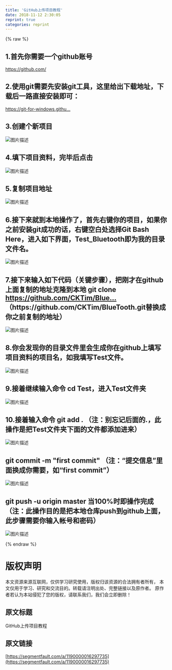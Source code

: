 ```yaml
---
title: 'GitHub上传项目教程' 
date: 2018-11-12 2:30:05
reprint: true
categories: reprint
---
```


{% raw %}
<h2 id="articleHeader0">1.&#x9996;&#x5148;&#x4F60;&#x9700;&#x8981;&#x4E00;&#x4E2A;github&#x8D26;&#x53F7;</h2><p><a href="https://github.com/" rel="nofollow noreferrer" target="_blank">https://github.com/</a></p><h2 id="articleHeader1">2.&#x4F7F;&#x7528;git&#x9700;&#x8981;&#x5148;&#x5B89;&#x88C5;git&#x5DE5;&#x5177;&#xFF0C;&#x8FD9;&#x91CC;&#x7ED9;&#x51FA;&#x4E0B;&#x8F7D;&#x5730;&#x5740;&#xFF0C;&#x4E0B;&#x8F7D;&#x540E;&#x4E00;&#x8DEF;&#x76F4;&#x63A5;&#x5B89;&#x88C5;&#x5373;&#x53EF;&#xFF1A;</h2><p><a href="https://git-for-windows.github.io/" rel="nofollow noreferrer" target="_blank">https://git-for-windows.githu...</a></p><h2 id="articleHeader2">3.&#x521B;&#x5EFA;&#x4E2A;&#x65B0;&#x9879;&#x76EE;</h2><p><span class="img-wrap"><img data-src="/img/bVbgxNd?w=1142&amp;h=317" src="https://static.alili.tech/img/bVbgxNd?w=1142&amp;h=317" alt="&#x56FE;&#x7247;&#x63CF;&#x8FF0;" title="&#x56FE;&#x7247;&#x63CF;&#x8FF0;" style="cursor:pointer;display:inline"></span></p><h2 id="articleHeader3">4.&#x586B;&#x4E0B;&#x9879;&#x76EE;&#x8D44;&#x6599;&#xFF0C;&#x5B8C;&#x6BD5;&#x540E;&#x70B9;&#x51FB;</h2><p><span class="img-wrap"><img data-src="/img/bVbgxOF?w=1915&amp;h=889" src="https://static.alili.tech/img/bVbgxOF?w=1915&amp;h=889" alt="&#x56FE;&#x7247;&#x63CF;&#x8FF0;" title="&#x56FE;&#x7247;&#x63CF;&#x8FF0;" style="cursor:pointer;display:inline"></span></p><h2 id="articleHeader4">5.&#x590D;&#x5236;&#x9879;&#x76EE;&#x5730;&#x5740;</h2><p><span class="img-wrap"><img data-src="/img/bVbgxQr?w=1052&amp;h=848" src="https://static.alili.tech/img/bVbgxQr?w=1052&amp;h=848" alt="&#x56FE;&#x7247;&#x63CF;&#x8FF0;" title="&#x56FE;&#x7247;&#x63CF;&#x8FF0;" style="cursor:pointer;display:inline"></span></p><h2 id="articleHeader5">6.&#x63A5;&#x4E0B;&#x6765;&#x5C31;&#x5230;&#x672C;&#x5730;&#x64CD;&#x4F5C;&#x4E86;&#xFF0C;&#x9996;&#x5148;&#x53F3;&#x952E;&#x4F60;&#x7684;&#x9879;&#x76EE;&#xFF0C;&#x5982;&#x679C;&#x4F60;&#x4E4B;&#x524D;&#x5B89;&#x88C5;git&#x6210;&#x529F;&#x7684;&#x8BDD;&#xFF0C;&#x53F3;&#x952E;&#x7A7A;&#x767D;&#x5904;&#x9009;&#x62E9;Git Bash Here&#xFF0C;&#x8FDB;&#x5165;&#x5982;&#x4E0B;&#x754C;&#x9762;&#xFF0C;Test_Bluetooth&#x5373;&#x4E3A;&#x6211;&#x7684;&#x76EE;&#x5F55;&#x6587;&#x4EF6;&#x540D;&#x3002;</h2><p><span class="img-wrap"><img data-src="/img/bVbgxSg?w=580&amp;h=322" src="https://static.alili.tech/img/bVbgxSg?w=580&amp;h=322" alt="&#x56FE;&#x7247;&#x63CF;&#x8FF0;" title="&#x56FE;&#x7247;&#x63CF;&#x8FF0;" style="cursor:pointer;display:inline"></span></p><h2 id="articleHeader6">7.&#x63A5;&#x4E0B;&#x6765;&#x8F93;&#x5165;&#x5982;&#x4E0B;&#x4EE3;&#x7801;&#xFF08;&#x5173;&#x952E;&#x6B65;&#x9AA4;&#xFF09;&#xFF0C;&#x628A;&#x521A;&#x624D;&#x5728;github&#x4E0A;&#x9762;&#x590D;&#x5236;&#x7684;&#x5730;&#x5740;&#x514B;&#x9686;&#x5230;&#x672C;&#x5730; git clone <a href="https://github.com/CKTim/BlueTooth.git" rel="nofollow noreferrer" target="_blank">https://github.com/CKTim/Blue...</a>&#xFF08;https://github.com/CKTim/BlueTooth.git&#x66FF;&#x6362;&#x6210;&#x4F60;&#x4E4B;&#x524D;&#x590D;&#x5236;&#x7684;&#x5730;&#x5740;&#xFF09;</h2><p><span class="img-wrap"><img data-src="/img/bVbgxSv?w=582&amp;h=323" src="https://static.alili.tech/img/bVbgxSv?w=582&amp;h=323" alt="&#x56FE;&#x7247;&#x63CF;&#x8FF0;" title="&#x56FE;&#x7247;&#x63CF;&#x8FF0;" style="cursor:pointer;display:inline"></span></p><h2 id="articleHeader7">8.&#x4F60;&#x4F1A;&#x53D1;&#x73B0;&#x4F60;&#x7684;&#x76EE;&#x5F55;&#x6587;&#x4EF6;&#x91CC;&#x4F1A;&#x751F;&#x6210;&#x4F60;&#x5728;github&#x4E0A;&#x586B;&#x5199;&#x9879;&#x76EE;&#x8D44;&#x6599;&#x7684;&#x9879;&#x76EE;&#x540D;&#xFF0C;&#x5982;&#x6211;&#x586B;&#x5199;Test&#x6587;&#x4EF6;&#x3002;</h2><p><span class="img-wrap"><img data-src="/img/bVbgxUx?w=955&amp;h=479" src="https://static.alili.tech/img/bVbgxUx?w=955&amp;h=479" alt="&#x56FE;&#x7247;&#x63CF;&#x8FF0;" title="&#x56FE;&#x7247;&#x63CF;&#x8FF0;" style="cursor:pointer;display:inline"></span></p><h2 id="articleHeader8">9.&#x63A5;&#x7740;&#x7EE7;&#x7EED;&#x8F93;&#x5165;&#x547D;&#x4EE4; cd Test&#xFF0C;&#x8FDB;&#x5165;Test&#x6587;&#x4EF6;&#x5939;</h2><p><span class="img-wrap"><img data-src="/img/bVbgxUY?w=575&amp;h=315" src="https://static.alili.tech/img/bVbgxUY?w=575&amp;h=315" alt="&#x56FE;&#x7247;&#x63CF;&#x8FF0;" title="&#x56FE;&#x7247;&#x63CF;&#x8FF0;" style="cursor:pointer;display:inline"></span></p><h2 id="articleHeader9">10.&#x63A5;&#x7740;&#x8F93;&#x5165;&#x547D;&#x4EE4; git add . &#xFF08;&#x6CE8;&#xFF1A;&#x522B;&#x5FD8;&#x8BB0;&#x540E;&#x9762;&#x7684;.&#xFF0C;&#x6B64;&#x64CD;&#x4F5C;&#x662F;&#x628A;Test&#x6587;&#x4EF6;&#x5939;&#x4E0B;&#x9762;&#x7684;&#x6587;&#x4EF6;&#x90FD;&#x6DFB;&#x52A0;&#x8FDB;&#x6765;&#xFF09;</h2><p><span class="img-wrap"><img data-src="/img/bVbgxVr?w=568&amp;h=319" src="https://static.alili.tech/img/bVbgxVr?w=568&amp;h=319" alt="&#x56FE;&#x7247;&#x63CF;&#x8FF0;" title="&#x56FE;&#x7247;&#x63CF;&#x8FF0;" style="cursor:pointer;display:inline"></span></p><h2 id="articleHeader10">git commit -m &quot;first commit&quot; &#xFF08;&#x6CE8;&#xFF1A;&#x201C;&#x63D0;&#x4EA4;&#x4FE1;&#x606F;&#x201D;&#x91CC;&#x9762;&#x6362;&#x6210;&#x4F60;&#x9700;&#x8981;&#xFF0C;&#x5982;&#x201C;first commit&#x201D;&#xFF09;</h2><p><span class="img-wrap"><img data-src="/img/bVbgxVt?w=571&amp;h=315" src="https://static.alili.tech/img/bVbgxVt?w=571&amp;h=315" alt="&#x56FE;&#x7247;&#x63CF;&#x8FF0;" title="&#x56FE;&#x7247;&#x63CF;&#x8FF0;" style="cursor:pointer;display:inline"></span></p><h2 id="articleHeader11">git push -u origin master &#x5F53;100%&#x65F6;&#x5373;&#x64CD;&#x4F5C;&#x5B8C;&#x6210; &#xFF08;&#x6CE8;&#xFF1A;&#x6B64;&#x64CD;&#x4F5C;&#x76EE;&#x7684;&#x662F;&#x628A;&#x672C;&#x5730;&#x4ED3;&#x5E93;push&#x5230;github&#x4E0A;&#x9762;&#xFF0C;&#x6B64;&#x6B65;&#x9AA4;&#x9700;&#x8981;&#x4F60;&#x8F93;&#x5165;&#x5E10;&#x53F7;&#x548C;&#x5BC6;&#x7801;&#xFF09;</h2><p><span class="img-wrap"><img data-src="/img/bVbgxVu?w=585&amp;h=83" src="https://static.alili.tech/img/bVbgxVu?w=585&amp;h=83" alt="&#x56FE;&#x7247;&#x63CF;&#x8FF0;" title="&#x56FE;&#x7247;&#x63CF;&#x8FF0;" style="cursor:pointer;display:inline"></span></p>
{% endraw %}

# 版权声明
本文资源来源互联网，仅供学习研究使用，版权归该资源的合法拥有者所有，
本文仅用于学习、研究和交流目的。转载请注明出处、完整链接以及原作者。
原作者若认为本站侵犯了您的版权，请联系我们，我们会立即删除！

## 原文标题
GitHub上传项目教程

## 原文链接
[https://segmentfault.com/a/1190000016297735](https://segmentfault.com/a/1190000016297735)


